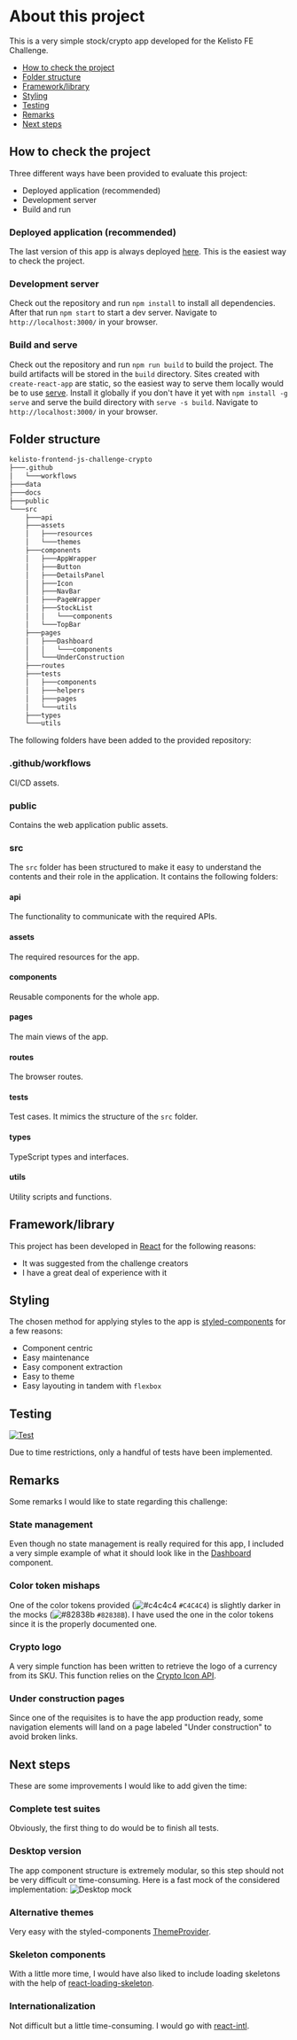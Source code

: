 # About this project

This is a very simple stock/crypto app developed for the Kelisto FE Challenge.
- [How to check the project](#how-to-check-the-project)
- [Folder structure](#folder-structure)
- [Framework/library](#frameworklibrary)
- [Styling](#styling)
- [Testing](#testing)
- [Remarks](#remarks)
- [Next steps](#next-steps)

## How to check the project
Three different ways have been provided to evaluate this project:
- Deployed application (recommended)
- Development server
- Build and run

### Deployed application (recommended)
The last version of this app is always deployed [here](https://kelisto-jl-acosta.netlify.app). This is the easiest way to check the project.
### Development server
Check out the repository and run `npm install` to install all dependencies. After that run `npm start` to start a dev server. Navigate to `http://localhost:3000/` in your browser.
### Build and serve
Check out the repository and run `npm run build` to build the project. The build artifacts will be stored in the `build` directory. Sites created with `create-react-app` are static, so the easiest way to serve them locally would be to use [serve](https://github.com/vercel/serve). Install it globally if you don't have it yet with `npm install -g serve` and serve the build directory with `serve -s build`. Navigate to `http://localhost:3000/` in your browser.


## Folder structure
```bash
kelisto-frontend-js-challenge-crypto
├───.github
│   └───workflows
├───data
├───docs
├───public
└───src
    ├───api
    ├───assets
    │   ├───resources
    │   └───themes
    ├───components
    │   ├───AppWrapper
    │   ├───Button
    │   ├───DetailsPanel
    │   ├───Icon
    │   ├───NavBar
    │   ├───PageWrapper
    │   ├───StockList
    │   │   └───components
    │   └───TopBar
    ├───pages
    │   ├───Dashboard
    │   │   └───components
    │   └───UnderConstruction
    ├───routes
    ├───tests
    │   ├───components
    │   ├───helpers
    │   ├───pages
    │   └───utils
    ├───types
    └───utils

```
The following folders have been added to the provided repository:
### .github/workflows
CI/CD assets.
### public
Contains the web application public assets.
### src
The `src` folder has been structured to make it easy to understand the contents and their role in the application. It contains the following folders:
#### api
The functionality to communicate with the required APIs.
#### assets
The required resources for the app.
#### components
Reusable components for the whole app.
#### pages
The main views of the app.
#### routes
The browser routes.
#### tests
Test cases. It mimics the structure of the `src` folder.
#### types
TypeScript types and interfaces.
#### utils
Utility scripts and functions.

## Framework/library
This project has been developed in [React](https://es.reactjs.org/) for the following reasons:
- It was suggested from the challenge creators
- I have a great deal of experience with it

## Styling
The chosen method for applying styles to the app is [styled-components](https://styled-components.com/) for a few reasons:
- Component centric
- Easy maintenance
- Easy component extraction
- Easy to theme
- Easy layouting in tandem with `flexbox`

## Testing
[![Test](https://github.com/Jodebu/kelisto-frontend-js-challenge-crypto/actions/workflows/main.yaml/badge.svg?branch=master)](https://github.com/Jodebu/kelisto-frontend-js-challenge-crypto/actions/workflows/main.yaml)

Due to time restrictions, only a handful of tests have been implemented.

## Remarks
Some remarks I would like to state regarding this challenge:

### State management
Even though no state management is really required for this app, I included a very simple example of what it should look like in the [Dashboard](./src/pages/Dashboard/Dashboard.tsx) component.
### Color token mishaps
One of the color tokens provided (![#c4c4c4](https://via.placeholder.com/14/c4c4c4/000000?text=+) `#C4C4C4`) is slightly darker in the mocks (![#82838b](https://via.placeholder.com/14/82838b/000000?text=+) `#82838B`). I have used the one in the color tokens since it is the properly documented one.
### Crypto logo
A very simple function has been written to retrieve the logo of a currency from its SKU. This function relies on the [Crypto Icon API](https://cryptoicon-api.vercel.app).
### Under construction pages
Since one of the requisites is to have the app production ready, some navigation elements will land on a page labeled "Under construction" to avoid broken links.

## Next steps
These are some improvements I would like to add given the time:

### Complete test suites
Obviously, the first thing to do would be to finish all tests.
### Desktop version
The app component structure is extremely modular, so this step should not be very difficult or time-consuming. Here is a fast mock of the considered implementation:
![Desktop mock](./docs/desktop-mock.png)
### Alternative themes
Very easy with the styled-components [ThemeProvider](https://styled-components.com/docs/api#themeprovider).
### Skeleton components
With a little more time, I would have also liked to include loading skeletons with the help of [react-loading-skeleton](https://github.com/dvtng/react-loading-skeleton#readme).
### Internationalization
Not difficult but a little time-consuming. I would go with [react-intl](https://formatjs.io/docs/react-intl/).
